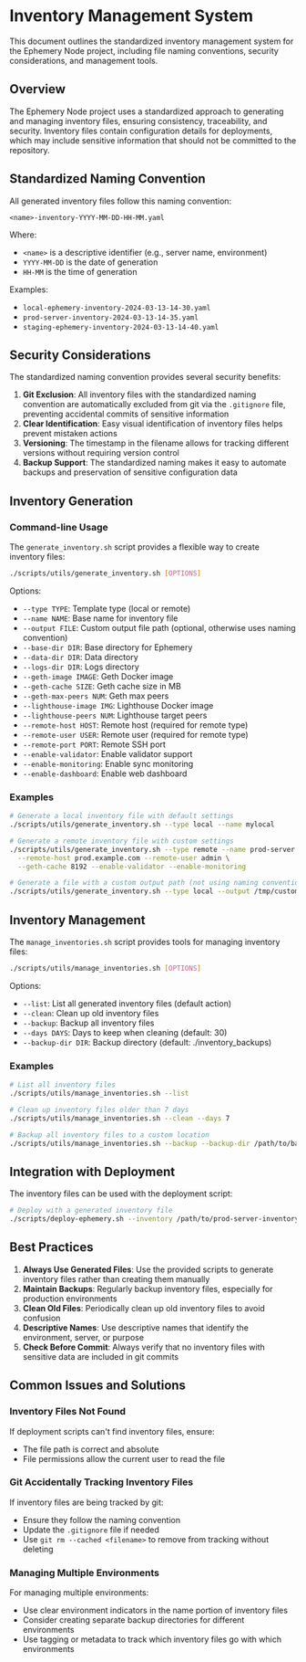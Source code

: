 # Inventory Management System

This document outlines the standardized inventory management system for the Ephemery Node project, including file naming conventions, security considerations, and management tools.

## Overview

The Ephemery Node project uses a standardized approach to generating and managing inventory files, ensuring consistency, traceability, and security. Inventory files contain configuration details for deployments, which may include sensitive information that should not be committed to the repository.

## Standardized Naming Convention

All generated inventory files follow this naming convention:

```
<name>-inventory-YYYY-MM-DD-HH-MM.yaml
```

Where:

- `<name>` is a descriptive identifier (e.g., server name, environment)
- `YYYY-MM-DD` is the date of generation
- `HH-MM` is the time of generation

Examples:

- `local-ephemery-inventory-2024-03-13-14-30.yaml`
- `prod-server-inventory-2024-03-13-14-35.yaml`
- `staging-ephemery-inventory-2024-03-13-14-40.yaml`

## Security Considerations

The standardized naming convention provides several security benefits:

1. **Git Exclusion**: All inventory files with the standardized naming convention are automatically excluded from git via the `.gitignore` file, preventing accidental commits of sensitive information
2. **Clear Identification**: Easy visual identification of inventory files helps prevent mistaken actions
3. **Versioning**: The timestamp in the filename allows for tracking different versions without requiring version control
4. **Backup Support**: The standardized naming makes it easy to automate backups and preservation of sensitive configuration data

## Inventory Generation

### Command-line Usage

The `generate_inventory.sh` script provides a flexible way to create inventory files:

```bash
./scripts/utils/generate_inventory.sh [OPTIONS]
```

Options:

- `--type TYPE`: Template type (local or remote)
- `--name NAME`: Base name for inventory file
- `--output FILE`: Custom output file path (optional, otherwise uses naming convention)
- `--base-dir DIR`: Base directory for Ephemery
- `--data-dir DIR`: Data directory
- `--logs-dir DIR`: Logs directory
- `--geth-image IMAGE`: Geth Docker image
- `--geth-cache SIZE`: Geth cache size in MB
- `--geth-max-peers NUM`: Geth max peers
- `--lighthouse-image IMG`: Lighthouse Docker image
- `--lighthouse-peers NUM`: Lighthouse target peers
- `--remote-host HOST`: Remote host (required for remote type)
- `--remote-user USER`: Remote user (required for remote type)
- `--remote-port PORT`: Remote SSH port
- `--enable-validator`: Enable validator support
- `--enable-monitoring`: Enable sync monitoring
- `--enable-dashboard`: Enable web dashboard

### Examples

```bash
# Generate a local inventory file with default settings
./scripts/utils/generate_inventory.sh --type local --name mylocal

# Generate a remote inventory file with custom settings
./scripts/utils/generate_inventory.sh --type remote --name prod-server \
  --remote-host prod.example.com --remote-user admin \
  --geth-cache 8192 --enable-validator --enable-monitoring

# Generate a file with a custom output path (not using naming convention)
./scripts/utils/generate_inventory.sh --type local --output /tmp/custom-inventory.yaml
```

## Inventory Management

The `manage_inventories.sh` script provides tools for managing inventory files:

```bash
./scripts/utils/manage_inventories.sh [OPTIONS]
```

Options:

- `--list`: List all generated inventory files (default action)
- `--clean`: Clean up old inventory files
- `--backup`: Backup all inventory files
- `--days DAYS`: Days to keep when cleaning (default: 30)
- `--backup-dir DIR`: Backup directory (default: ./inventory_backups)

### Examples

```bash
# List all inventory files
./scripts/utils/manage_inventories.sh --list

# Clean up inventory files older than 7 days
./scripts/utils/manage_inventories.sh --clean --days 7

# Backup all inventory files to a custom location
./scripts/utils/manage_inventories.sh --backup --backup-dir /path/to/backups
```

## Integration with Deployment

The inventory files can be used with the deployment script:

```bash
# Deploy with a generated inventory file
./scripts/deploy-ephemery.sh --inventory /path/to/prod-server-inventory-2024-03-13-14-35.yaml
```

## Best Practices

1. **Always Use Generated Files**: Use the provided scripts to generate inventory files rather than creating them manually
2. **Maintain Backups**: Regularly backup inventory files, especially for production environments
3. **Clean Old Files**: Periodically clean up old inventory files to avoid confusion
4. **Descriptive Names**: Use descriptive names that identify the environment, server, or purpose
5. **Check Before Commit**: Always verify that no inventory files with sensitive data are included in git commits

## Common Issues and Solutions

### Inventory Files Not Found

If deployment scripts can't find inventory files, ensure:

- The file path is correct and absolute
- File permissions allow the current user to read the file

### Git Accidentally Tracking Inventory Files

If inventory files are being tracked by git:

- Ensure they follow the naming convention
- Update the `.gitignore` file if needed
- Use `git rm --cached <filename>` to remove from tracking without deleting

### Managing Multiple Environments

For managing multiple environments:

- Use clear environment indicators in the name portion of inventory files
- Consider creating separate backup directories for different environments
- Use tagging or metadata to track which inventory files go with which environments
